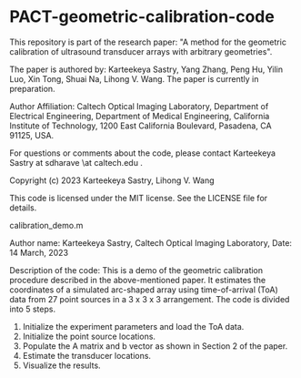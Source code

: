# PACT-geometric-calibration-code

This repository is part of the research paper: "A method for the geometric 
calibration of ultrasound transducer arrays with arbitrary geometries".
 
The paper is authored by: Karteekeya Sastry, Yang Zhang, Peng Hu, 
Yilin Luo, Xin Tong, Shuai Na, Lihong V. Wang. The paper is currently in preparation.

Author Affiliation: Caltech Optical Imaging Laboratory, Department of 
Electrical Engineering, Department of Medical Engineering, California 
Institute of Technology, 1200 East California Boulevard, Pasadena, 
CA 91125, USA.

For questions or comments about the code, please contact Karteekeya
Sastry at sdharave \at caltech.edu .

Copyright (c) 2023 Karteekeya Sastry, Lihong V. Wang

This code is licensed under the MIT license. 
See the LICENSE file for details.

calibration_demo.m

Author name: Karteekeya Sastry,
Caltech Optical Imaging Laboratory,
Date: 14 March, 2023

Description of the code:
This is a demo of the geometric calibration procedure described in the 
above-mentioned paper. It estimates the coordinates of a simulated 
arc-shaped array using time-of-arrival (ToA) data from 27 point sources
in a 3 x 3 x 3 arrangement. The code is divided into 5 steps. 
1. Initialize the experiment parameters and load the ToA data.
2. Initialize the point source locations. 
3. Populate the A matrix and b vector as shown in Section 2 of the paper. 
4. Estimate the transducer locations.
5. Visualize the results.
